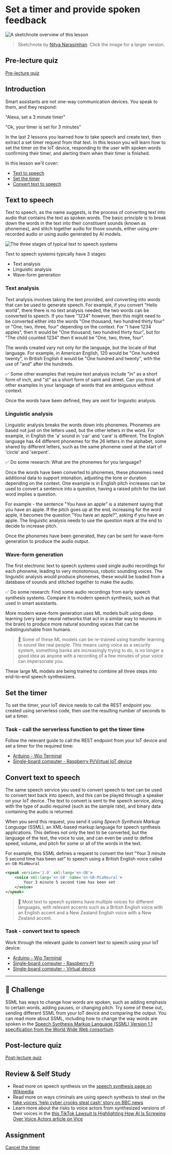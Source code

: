 # Set a timer and provide spoken feedback

![A sketchnote overview of this lesson](../../../sketchnotes/lesson-23.jpg)

> Sketchnote by [Nitya Narasimhan](https://github.com/nitya). Click the image for a larger version.

## Pre-lecture quiz

[Pre-lecture quiz](https://brave-island-0b7c7f50f.azurestaticapps.net/quiz/45)

## Introduction

Smart assistants are not one-way communication devices. You speak to them, and they respond:

"Alexa, set a 3 minute timer"

"Ok, your timer is set for 3 minutes"

In the last 2 lessons you learned how to take speech and create text, then extract a set timer request from that text. In this lesson you will learn how to set the timer on the IoT device, responding to the user with spoken words confirming their timer, and alerting them when their timer is finished.

In this lesson we'll cover:

* [Text to speech](#text-to-speech)
* [Set the timer](#set-the-timer)
* [Convert text to speech](#convert-text-to-speech)

## Text to speech

Text to speech, as the name suggests, is the process of converting text into audio that contains the text as spoken words. The basic principle is to break down the words in the text into their constituent sounds (known as phonemes), and stitch together audio for those sounds, either using pre-recorded audio or using audio generated by AI models.

![The three stages of typical text to speech systems](../../../images/tts-overview.png)

Text to speech systems typically have 3 stages:

* Text analysis
* Linguistic analysis
* Wave-form generation

### Text analysis

Text analysis involves taking the text provided, and converting into words that can be used to generate speech. For example, if you convert "Hello world", there there is no text analysis needed, the two words can be converted to speech. If you have "1234" however, then this might need to be converted either into the words "One thousand, two hundred thirty four" or "One, two, three, four" depending on the context. For "I have 1234 apples", then it would be "One thousand, two hundred thirty four", but for "The child counted 1234" then it would be "One, two, three, four".

The words created vary not only for the language, but the locale of that language. For example, in American English, 120 would be "One hundred twenty", in British English it would be "One hundred and twenty", with the use of "and" after the hundreds.

✅ Some other examples that require text analysis include "in" as a short form of inch, and "st" as a short form of saint and street. Can you think of other examples in your language of words that are ambiguous without context.

Once the words have been defined, they are sent for linguistic analysis.

### Linguistic analysis

Linguistic analysis breaks the words down into phonemes. Phonemes are based not just on the letters used, but the other letters in the word. For example, in English the 'a' sound in 'car' and 'care' is different. The English language has 44 different phonemes for the 26 letters in the alphabet, some shared by different letters, such as the same phoneme used at the start of 'circle' and 'serpent'.

✅ Do some research: What are the phonemes for you language?

Once the words have been converted to phonemes, these phonemes need additional data to support intonation, adjusting the tone or duration depending on the context. One example is in English pitch increases can be used to convert a sentence into a question, having a raised pitch for the last word implies a question.

For example - the sentence "You have an apple" is a statement saying that you have an apple. If the pitch goes up at the end, increasing for the word apple, it becomes the question "You have an apple?", asking if you have an apple. The linguistic analysis needs to use the question mark at the end to decide to increase pitch.

Once the phonemes have been generated, they can be sent for wave-form generation to produce the audio output.

### Wave-form generation

The first electronic text to speech systems used single audio recordings for each phoneme, leading to very monotonous, robotic sounding voices. The linguistic analysis would produce phonemes, these would be loaded from a database of sounds and stitched together to make the audio.

✅ Do some research: Find some audio recordings from early speech synthesis systems. Compare it to modern speech synthesis, such as that used in smart assistants.

More modern wave-form generation uses ML models built using deep learning (very large neural networks that act in a similar way to neurons in the brain) to produce more natural sounding voices that can be indistinguishable from humans.

> 💁 Some of these ML models can be re-trained using transfer learning to sound like real people. This means using voice as a security system, something banks are increasingly trying to do, is no longer a good idea as anyone with a recording of a few minutes of your voice can impersonate you.

These large ML models are being trained to combine all three steps into end-to-end speech synthesizers.

## Set the timer

To set the timer, your IoT device needs to call the REST endpoint you created using serverless code, then use the resulting number of seconds to set a timer.

### Task - call the serverless function to get the timer time

Follow the relevant guide to call the REST endpoint from your IoT device and set a timer for the required time:

* [Arduino - Wio Terminal](wio-terminal-set-timer.md)
* [Single-board computer - Raspberry Pi/Virtual IoT device](single-board-computer-set-timer.md)

## Convert text to speech

The same speech service you used to convert speech to text can be used to convert text back into speech, and this can be played through a speaker on your IoT device. The text to convert is sent to the speech service, along with the type of audio required (such as the sample rate), and binary data containing the audio is returned.

When you send this request, you send it using *Speech Synthesis Markup Language* (SSML), an XML-based markup language for speech synthesis applications. This defines not only the text to be converted, but the language of the text, the voice to use, and can even be used to define speed, volume, and pitch for some or all of the words in the text.

For example, this SSML defines a request to convert the text "Your 3 minute 5 second time has been set" to speech using a British English voice called `en-GB-MiaNeural`

```xml
<speak version='1.0' xml:lang='en-GB'>
    <voice xml:lang='en-GB' name='en-GB-MiaNeural'>
        Your 3 minute 5 second time has been set
    </voice>
</speak>
```

> 💁 Most text to speech systems have multiple voices for different languages, with relevant accents such as a British English voice with an English accent and a New Zealand English voice with a New Zealand accent.

### Task - convert text to speech

Work through the relevant guide to convert text to speech using your IoT device:

* [Arduino - Wio Terminal](wio-terminal-text-to-speech.md)
* [Single-board computer - Raspberry Pi](pi-text-to-speech.md)
* [Single-board computer - Virtual device](virtual-device-text-to-speech.md)

---

## 🚀 Challenge

SSML has ways to change how words are spoken, such as adding emphasis to certain words, adding pauses, or changing pitch. Try some of these out, sending different SSML from your IoT device and comparing the output. You can read more about SSML, including how to change the way words are spoken in the [Speech Synthesis Markup Language (SSML) Version 1.1 specification from the World Wide Web consortium](https://www.w3.org/TR/speech-synthesis11/).

## Post-lecture quiz

[Post-lecture quiz](https://brave-island-0b7c7f50f.azurestaticapps.net/quiz/46)

## Review & Self Study

* Read more on speech synthesis on the [speech synthesis page on Wikipedia](https://wikipedia.org/wiki/Speech_synthesis)
* Read more on ways criminals are using speech synthesis to steal on the [fake voices 'help cyber crooks steal cash' story on BBC news](https://www.bbc.com/news/technology-48908736)
* Learn more about the risks to voice actors from synthesized versions of their voices in the [this TikTok Lawsuit Is Highlighting How AI Is Screwing Over Voice Actors article on Vice](https://www.vice.com/en/article/z3xqwj/this-tiktok-lawsuit-is-highlighting-how-ai-is-screwing-over-voice-actors)

## Assignment

[Cancel the timer](assignment.md)

